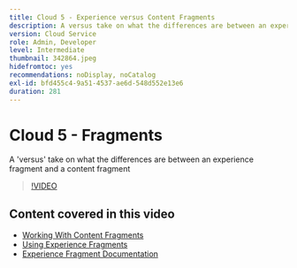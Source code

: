 ```yaml
---
title: Cloud 5 - Experience versus Content Fragments
description: A versus take on what the differences are between an experience fragment and a content fragment
version: Cloud Service
role: Admin, Developer
level: Intermediate
thumbnail: 342864.jpeg
hidefromtoc: yes
recommendations: noDisplay, noCatalog
exl-id: bfd455c4-9a51-4537-ae6d-548d552e13e6
duration: 281
---
```

# Cloud 5 - Fragments

A 'versus' take on what the differences are between an experience fragment and a content fragment

>[!VIDEO](https://video.tv.adobe.com/v/342864?quality=12&learn=on)

## Content covered in this video

+ [Working With Content Fragments](https://experienceleague.adobe.com/docs/experience-manager-cloud-service/content/assets/content-fragments/content-fragments.html)
+ [Using Experience Fragments](https://experienceleague.adobe.com/docs/experience-manager-learn/sites/experience-fragments/experience-fragments-feature-video-use.html)
+ [Experience Fragment Documentation](https://experienceleague.adobe.com/docs/experience-manager-cloud-service/content/sites/authoring/fundamentals/experience-fragments.html)